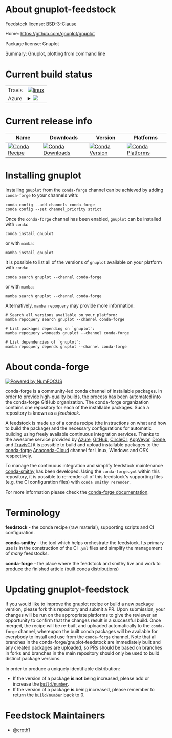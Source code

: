 About gnuplot-feedstock
=======================

Feedstock license: [BSD-3-Clause](https://github.com/conda-forge/gnuplot-feedstock/blob/main/LICENSE.txt)

Home: https://github.com/gnuplot/gnuplot

Package license: Gnuplot

Summary: Gnuplot, plotting from command line

Current build status
====================


<table><tr>
    <td>Travis</td>
    <td>
      <a href="https://app.travis-ci.com/conda-forge/gnuplot-feedstock">
        <img alt="linux" src="https://img.shields.io/travis/com/conda-forge/gnuplot-feedstock/main.svg?label=Linux">
      </a>
    </td>
  </tr>
    
  <tr>
    <td>Azure</td>
    <td>
      <details>
        <summary>
          <a href="https://dev.azure.com/conda-forge/feedstock-builds/_build/latest?definitionId=5577&branchName=main">
            <img src="https://dev.azure.com/conda-forge/feedstock-builds/_apis/build/status/gnuplot-feedstock?branchName=main">
          </a>
        </summary>
        <table>
          <thead><tr><th>Variant</th><th>Status</th></tr></thead>
          <tbody><tr>
              <td>linux_64</td>
              <td>
                <a href="https://dev.azure.com/conda-forge/feedstock-builds/_build/latest?definitionId=5577&branchName=main">
                  <img src="https://dev.azure.com/conda-forge/feedstock-builds/_apis/build/status/gnuplot-feedstock?branchName=main&jobName=linux&configuration=linux%20linux_64_" alt="variant">
                </a>
              </td>
            </tr><tr>
              <td>linux_aarch64</td>
              <td>
                <a href="https://dev.azure.com/conda-forge/feedstock-builds/_build/latest?definitionId=5577&branchName=main">
                  <img src="https://dev.azure.com/conda-forge/feedstock-builds/_apis/build/status/gnuplot-feedstock?branchName=main&jobName=linux&configuration=linux%20linux_aarch64_" alt="variant">
                </a>
              </td>
            </tr><tr>
              <td>linux_ppc64le</td>
              <td>
                <a href="https://dev.azure.com/conda-forge/feedstock-builds/_build/latest?definitionId=5577&branchName=main">
                  <img src="https://dev.azure.com/conda-forge/feedstock-builds/_apis/build/status/gnuplot-feedstock?branchName=main&jobName=linux&configuration=linux%20linux_ppc64le_" alt="variant">
                </a>
              </td>
            </tr><tr>
              <td>osx_64</td>
              <td>
                <a href="https://dev.azure.com/conda-forge/feedstock-builds/_build/latest?definitionId=5577&branchName=main">
                  <img src="https://dev.azure.com/conda-forge/feedstock-builds/_apis/build/status/gnuplot-feedstock?branchName=main&jobName=osx&configuration=osx%20osx_64_" alt="variant">
                </a>
              </td>
            </tr><tr>
              <td>osx_arm64</td>
              <td>
                <a href="https://dev.azure.com/conda-forge/feedstock-builds/_build/latest?definitionId=5577&branchName=main">
                  <img src="https://dev.azure.com/conda-forge/feedstock-builds/_apis/build/status/gnuplot-feedstock?branchName=main&jobName=osx&configuration=osx%20osx_arm64_" alt="variant">
                </a>
              </td>
            </tr>
          </tbody>
        </table>
      </details>
    </td>
  </tr>
</table>

Current release info
====================

| Name | Downloads | Version | Platforms |
| --- | --- | --- | --- |
| [![Conda Recipe](https://img.shields.io/badge/recipe-gnuplot-green.svg)](https://anaconda.org/conda-forge/gnuplot) | [![Conda Downloads](https://img.shields.io/conda/dn/conda-forge/gnuplot.svg)](https://anaconda.org/conda-forge/gnuplot) | [![Conda Version](https://img.shields.io/conda/vn/conda-forge/gnuplot.svg)](https://anaconda.org/conda-forge/gnuplot) | [![Conda Platforms](https://img.shields.io/conda/pn/conda-forge/gnuplot.svg)](https://anaconda.org/conda-forge/gnuplot) |

Installing gnuplot
==================

Installing `gnuplot` from the `conda-forge` channel can be achieved by adding `conda-forge` to your channels with:

```
conda config --add channels conda-forge
conda config --set channel_priority strict
```

Once the `conda-forge` channel has been enabled, `gnuplot` can be installed with `conda`:

```
conda install gnuplot
```

or with `mamba`:

```
mamba install gnuplot
```

It is possible to list all of the versions of `gnuplot` available on your platform with `conda`:

```
conda search gnuplot --channel conda-forge
```

or with `mamba`:

```
mamba search gnuplot --channel conda-forge
```

Alternatively, `mamba repoquery` may provide more information:

```
# Search all versions available on your platform:
mamba repoquery search gnuplot --channel conda-forge

# List packages depending on `gnuplot`:
mamba repoquery whoneeds gnuplot --channel conda-forge

# List dependencies of `gnuplot`:
mamba repoquery depends gnuplot --channel conda-forge
```


About conda-forge
=================

[![Powered by
NumFOCUS](https://img.shields.io/badge/powered%20by-NumFOCUS-orange.svg?style=flat&colorA=E1523D&colorB=007D8A)](https://numfocus.org)

conda-forge is a community-led conda channel of installable packages.
In order to provide high-quality builds, the process has been automated into the
conda-forge GitHub organization. The conda-forge organization contains one repository
for each of the installable packages. Such a repository is known as a *feedstock*.

A feedstock is made up of a conda recipe (the instructions on what and how to build
the package) and the necessary configurations for automatic building using freely
available continuous integration services. Thanks to the awesome service provided by
[Azure](https://azure.microsoft.com/en-us/services/devops/), [GitHub](https://github.com/),
[CircleCI](https://circleci.com/), [AppVeyor](https://www.appveyor.com/),
[Drone](https://cloud.drone.io/welcome), and [TravisCI](https://travis-ci.com/)
it is possible to build and upload installable packages to the
[conda-forge](https://anaconda.org/conda-forge) [Anaconda-Cloud](https://anaconda.org/)
channel for Linux, Windows and OSX respectively.

To manage the continuous integration and simplify feedstock maintenance
[conda-smithy](https://github.com/conda-forge/conda-smithy) has been developed.
Using the ``conda-forge.yml`` within this repository, it is possible to re-render all of
this feedstock's supporting files (e.g. the CI configuration files) with ``conda smithy rerender``.

For more information please check the [conda-forge documentation](https://conda-forge.org/docs/).

Terminology
===========

**feedstock** - the conda recipe (raw material), supporting scripts and CI configuration.

**conda-smithy** - the tool which helps orchestrate the feedstock.
                   Its primary use is in the construction of the CI ``.yml`` files
                   and simplify the management of *many* feedstocks.

**conda-forge** - the place where the feedstock and smithy live and work to
                  produce the finished article (built conda distributions)


Updating gnuplot-feedstock
==========================

If you would like to improve the gnuplot recipe or build a new
package version, please fork this repository and submit a PR. Upon submission,
your changes will be run on the appropriate platforms to give the reviewer an
opportunity to confirm that the changes result in a successful build. Once
merged, the recipe will be re-built and uploaded automatically to the
`conda-forge` channel, whereupon the built conda packages will be available for
everybody to install and use from the `conda-forge` channel.
Note that all branches in the conda-forge/gnuplot-feedstock are
immediately built and any created packages are uploaded, so PRs should be based
on branches in forks and branches in the main repository should only be used to
build distinct package versions.

In order to produce a uniquely identifiable distribution:
 * If the version of a package **is not** being increased, please add or increase
   the [``build/number``](https://docs.conda.io/projects/conda-build/en/latest/resources/define-metadata.html#build-number-and-string).
 * If the version of a package **is** being increased, please remember to return
   the [``build/number``](https://docs.conda.io/projects/conda-build/en/latest/resources/define-metadata.html#build-number-and-string)
   back to 0.

Feedstock Maintainers
=====================

* [@croth1](https://github.com/croth1/)

